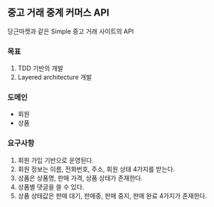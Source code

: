 ## 중고 거래 중계 커머스 API
당근마켓과 같은 Simple 중고 거래 사이트의 API

### 목표
1. TDD 기반의 개발
2. Layered architecture 개발

### 도메인
- 회원
- 상품

### 요구사항
1. 회원 가입 기반으로 운영된다.
2. 회원 정보는 이름, 전화번호, 주소, 회원 상태 4가지를 받는다.
3. 상품은 상품명, 판매 가격, 상품 상태가 존재한다.
4. 상품별 댓글을 쓸 수 있다.
5. 상품 상태값은 판매 대기, 판매중, 판매 중지, 판매 완료 4가지가 존재한다.
